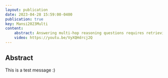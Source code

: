 ```yaml
---
layout: publication
date: 2023-04-28 15:59:00-0400
publication: true
key: Mansi2023Multi
content:
    abstract: Answering multi-hop reasoning questions requires retrieving and synthesizing information from diverse sources. Large Language Models (LLMs) struggle to perform such reasoning consistently. Here we propose an approach to pinpoint and rectify multi-hop reasoning failures through targeted memory injections on LLM attention heads. First, we analyze the per-layer activations of GPT-2 models in response to single and multi-hop prompts. We then propose a mechanism that allows users to inject pertinent prompt-specific information, which we refer to as "memories," at critical LLM locations during inference. By thus enabling the LLM to incorporate additional relevant information during inference, we enhance the quality of multi-hop prompt completions. We show empirically that a simple, efficient, and targeted memory injection into a key attention layer can often increase the probability of the desired next token in multi-hop tasks, by up to 424%.
    video: https://youtu.be/VyXQHdrcj2Q
---
```


<h2 class ="abstract">Abstract</h2>


This is a test message :)